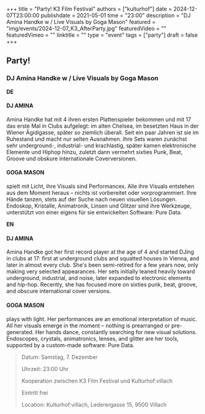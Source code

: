 +++
title = "Party! K3 Film Festival"
authors = ["kulturhof"]
date = 2024-12-07T23:00:00
publishdate = 2021-05-01
time = "23:00"
description = "DJ Amina Handke w / Live Visuals by Goga Mason"
featured = "img/events/2024-12-07_K3_AfterParty.jpg"
featuredVideo = ""
featuredVimeo = ""
linktitle = ""
type = "event"
tags = ["party"]
draft = false
+++

##  Party! 
### DJ Amina Handke w / Live Visuals by Goga Mason


**DE**
#### DJ AMINA
Amina Handke hat mit 4 ihren ersten Plattenspieler bekommen und mit 17 das erste Mal in Clubs aufgelegt: im alten Chelsea, im besetzten Haus in der Wiener Ägidigasse, später so ziemlich überall. Seit ein paar Jahren ist sie im Ruhestand und macht nur selten Ausnahmen. Ihre Sets waren zunächst sehr underground-, industrial- und krachlastig, später kamen elektronische Elemente und Hiphop hinzu, zuletzt dann vermehrt sixties Punk, Beat, Groove und obskure internationale Coverversionen.

#### GOGA MASON
spielt mit Licht, ihre Visuals sind Performances. Alle ihre Visuals entstehen aus dem Moment heraus – nichts ist vorbereitet oder vorprogrammiert. Ihre Hände tanzen, stets auf der Suche nach neuen visuellen Lösungen. Endoskop, Kristalle, Animatronik, Linsen und Glitzer sind ihre Werkzeuge, unterstützt von einer eigens für sie entwickelten Software: Pure Data.

**EN**
#### DJ AMINA
Amina Handke got her first record player at the age of 4 and started DJing in clubs at 17: first at underground clubs and squatted houses in Vienna, and later in almost every club. She's been semi-retired for a few years now, only making very selected appearances. Her sets initially leaned heavily toward underground, industrial, and noise, later expanded to electronic elements and hip-hop. Recently, she has focused more on sixties punk, beat, groove, and obscure international cover versions.

#### GOGA MASON
plays with light. Her performances are an emotional interpretation of music. All her visuals emerge in the moment – nothing is prearranged or pre-generated. Her hands dance, constantly searching for new visual solutions. Endoscopes, crystals, animatronics, lenses, and glitter are her tools, supported by a custom-made software: Pure Data.



> Datum: Samstag, 7. Dezember
>
> Uhrzeit: 23:00 Uhr
>
> Kooperation zwischen K3 Film Festival und Kulturhof:villach
>
> Eintritt frei
>
> Location: Kulturhof:villach, Lederergasse 15, 9500 Villach
